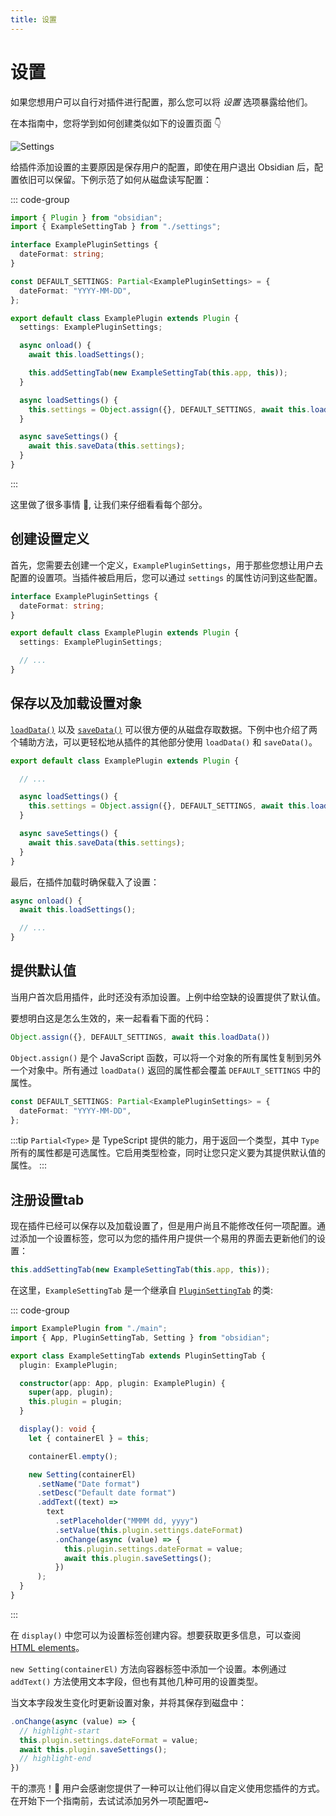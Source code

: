 ```yaml
---
title: 设置
---
```

# 设置

如果您想用户可以自行对插件进行配置，那么您可以将 _设置_ 选项暴露给他们。

在本指南中，您将学到如何创建类似如下的设置页面 👇

![Settings](/images/img/settings.png)

给插件添加设置的主要原因是保存用户的配置，即使在用户退出 Obsidian 后，配置依旧可以保留。下例示范了如何从磁盘读写配置：

::: code-group

```ts [main.ts]
import { Plugin } from "obsidian";
import { ExampleSettingTab } from "./settings";

interface ExamplePluginSettings {
  dateFormat: string;
}

const DEFAULT_SETTINGS: Partial<ExamplePluginSettings> = {
  dateFormat: "YYYY-MM-DD",
};

export default class ExamplePlugin extends Plugin {
  settings: ExamplePluginSettings;

  async onload() {
    await this.loadSettings();

    this.addSettingTab(new ExampleSettingTab(this.app, this));
  }

  async loadSettings() {
    this.settings = Object.assign({}, DEFAULT_SETTINGS, await this.loadData());
  }

  async saveSettings() {
    await this.saveData(this.settings);
  }
}
```

:::

这里做了很多事情 🤯, 让我们来仔细看看每个部分。

## 创建设置定义

首先，您需要去创建一个定义，`ExamplePluginSettings`，用于那些您想让用户去配置的设置项。当插件被启用后，您可以通过 `settings` 的属性访问到这些配置。

```ts
interface ExamplePluginSettings {
  dateFormat: string;
}

export default class ExamplePlugin extends Plugin {
  settings: ExamplePluginSettings;

  // ...
}
```

## 保存以及加载设置对象

[`loadData()`](../reference/typescript/classes/Plugin_2.md#loaddata) 以及 [`saveData()`](../reference/typescript/classes/Plugin_2.md#savedata) 可以很方便的从磁盘存取数据。下例中也介绍了两个辅助方法，可以更轻松地从插件的其他部分使用 `loadData()` 和 `saveData()`。

```ts
export default class ExamplePlugin extends Plugin {

  // ...

  async loadSettings() {
    this.settings = Object.assign({}, DEFAULT_SETTINGS, await this.loadData());
  }

  async saveSettings() {
    await this.saveData(this.settings);
  }
}
```

最后，在插件加载时确保载入了设置：

```ts
async onload() {
  await this.loadSettings();

  // ...
}
```

## 提供默认值

当用户首次启用插件，此时还没有添加设置。上例中给空缺的设置提供了默认值。

要想明白这是怎么生效的，来一起看看下面的代码：

```ts
Object.assign({}, DEFAULT_SETTINGS, await this.loadData())
```

`Object.assign()` 是个 JavaScript 函数，可以将一个对象的所有属性复制到另外一个对象中。所有通过 `loadData()` 返回的属性都会覆盖 `DEFAULT_SETTINGS` 中的属性。

```ts
const DEFAULT_SETTINGS: Partial<ExamplePluginSettings> = {
  dateFormat: "YYYY-MM-DD",
};
```

:::tip
`Partial<Type>` 是 TypeScript 提供的能力，用于返回一个类型，其中 `Type` 所有的属性都是可选属性。它启用类型检查，同时让您只定义要为其提供默认值的属性。
:::

## 注册设置tab

现在插件已经可以保存以及加载设置了，但是用户尚且不能修改任何一项配置。通过添加一个设置标签，您可以为您的插件用户提供一个易用的界面去更新他们的设置：

```ts
this.addSettingTab(new ExampleSettingTab(this.app, this));
```

在这里，`ExampleSettingTab` 是一个继承自 [`PluginSettingTab`](../reference/typescript/classes/PluginSettingTab.md) 的类:

::: code-group

```ts [settings.ts]
import ExamplePlugin from "./main";
import { App, PluginSettingTab, Setting } from "obsidian";

export class ExampleSettingTab extends PluginSettingTab {
  plugin: ExamplePlugin;

  constructor(app: App, plugin: ExamplePlugin) {
    super(app, plugin);
    this.plugin = plugin;
  }

  display(): void {
    let { containerEl } = this;

    containerEl.empty();

    new Setting(containerEl)
      .setName("Date format")
      .setDesc("Default date format")
      .addText((text) =>
        text
          .setPlaceholder("MMMM dd, yyyy")
          .setValue(this.plugin.settings.dateFormat)
          .onChange(async (value) => {
            this.plugin.settings.dateFormat = value;
            await this.plugin.saveSettings();
          })
      );
  }
}
```

:::

在 `display()` 中您可以为设置标签创建内容。想要获取更多信息，可以查阅 [HTML elements](html-elements.md)。

`new Setting(containerEl)` 方法向容器标签中添加一个设置。本例通过 `addText()` 方法使用文本字段，但也有其他几种可用的设置类型。

当文本字段发生变化时更新设置对象，并将其保存到磁盘中：

```ts {2,3}
.onChange(async (value) => {
  // highlight-start
  this.plugin.settings.dateFormat = value;
  await this.plugin.saveSettings();
  // highlight-end
})
```

干的漂亮！💪 用户会感谢您提供了一种可以让他们得以自定义使用您插件的方式。在开始下一个指南前，去试试添加另外一项配置吧~
